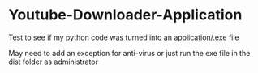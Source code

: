 # Youtube-Downloader-Application
Test to see if my python code was turned into an application/.exe file

May need to add an exception for anti-virus or just run the exe file in the dist folder as administrator
